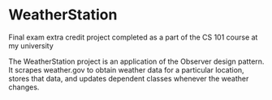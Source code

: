 # WeatherStation
Final exam extra credit project completed as a part of the CS 101 course at my university

The WeatherStation project is an application of the Observer design pattern. It scrapes weather.gov to obtain weather data
for a particular location, stores that data, and updates dependent classes whenever the weather changes.

